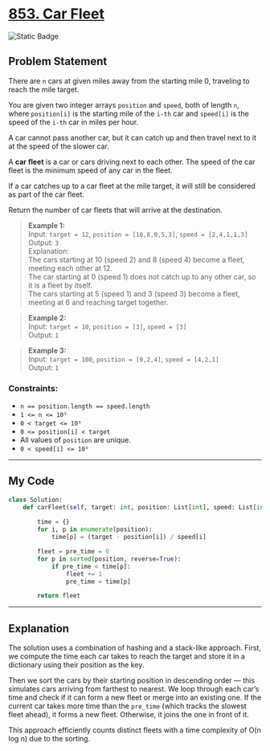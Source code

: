 # [853. Car Fleet](https://leetcode.com/problems/car-fleet/)

![Static Badge](https://img.shields.io/badge/Difficulty-Medium-yellow)

## Problem Statement

There are `n` cars at given miles away from the starting mile 0, traveling to reach the mile target.

You are given two integer arrays `position` and `speed`, both of length `n`, where `position[i]` is the starting mile of the `i-th` car and `speed[i]` is the speed of the `i-th` car in miles per hour.

A car cannot pass another car, but it can catch up and then travel next to it at the speed of the slower car.

A **car fleet** is a car or cars driving next to each other. The speed of the car fleet is the minimum speed of any car in the fleet.

If a car catches up to a car fleet at the mile target, it will still be considered as part of the car fleet.

Return the number of car fleets that will arrive at the destination.

> **Example 1:**  
> Input: `target = 12`, `position = [10,8,0,5,3]`, `speed = [2,4,1,1,3]`  
> Output: `3`  
> Explanation:  
> The cars starting at 10 (speed 2) and 8 (speed 4) become a fleet, meeting each other at 12.  
> The car starting at 0 (speed 1) does not catch up to any other car, so it is a fleet by itself.  
> The cars starting at 5 (speed 1) and 3 (speed 3) become a fleet, meeting at 6 and reaching target together.

> **Example 2:**  
> Input: `target = 10`, `position = [3]`, `speed = [3]`  
> Output: `1`

> **Example 3:**  
> Input: `target = 100`, `position = [0,2,4]`, `speed = [4,2,1]`  
> Output: `1`

### Constraints:
- `n == position.length == speed.length`
- `1 <= n <= 10⁵`
- `0 < target <= 10⁶`
- `0 <= position[i] < target`
- All values of `position` are unique.
- `0 < speed[i] <= 10⁶`

---

## My Code

```python
class Solution:
    def carFleet(self, target: int, position: List[int], speed: List[int]) -> int:
        
        time = {}
        for i, p in enumerate(position):
            time[p] = (target - position[i]) / speed[i]

        fleet = pre_time = 0
        for p in sorted(position, reverse=True):
            if pre_time < time[p]:
                fleet += 1
                pre_time = time[p]

        return fleet
```

---

## Explanation

The solution uses a combination of hashing and a stack-like approach. First, we compute the time each car takes to reach the target and store it in a dictionary using their position as the key.

Then we sort the cars by their starting position in descending order — this simulates cars arriving from farthest to nearest. We loop through each car’s time and check if it can form a new fleet or merge into an existing one. If the current car takes more time than the `pre_time` (which tracks the slowest fleet ahead), it forms a new fleet. Otherwise, it joins the one in front of it.

This approach efficiently counts distinct fleets with a time complexity of O(n log n) due to the sorting.
